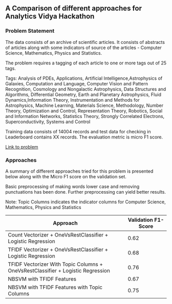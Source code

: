 ## A Comparison of different approaches for Analytics Vidya Hackathon

### Problem Statement

The data consists of an archive of scientific articles. It consists of abstracts of articles along with some indicators of source of the articles - Computer Science, Mathematics, Physics and Statistics.

The problem requires a tagging of each article to one or more tags out of 25 tags.

Tags: Analysis of PDEs, Applications, Artificial Intelligence,Astrophysics of Galaxies, Computation and Language, Computer Vision and Pattern Recognition, Cosmology and Nongalactic Astrophysics, Data Structures and Algorithms, Differential Geometry, Earth and Planetary Astrophysics, Fluid Dynamics,Information Theory, Instrumentation and Methods for Astrophysics, Machine Learning, Materials Science, Methodology, Number Theory, Optimization and Control, Representation Theory, Robotics, Social and Information Networks, Statistics Theory, Strongly Correlated Electrons, Superconductivity, Systems and Control

Training data consists of 14004 records and test data for checking in Leaderboard contains XX records.
The evaluation metric is micro F1 score.

[Link to problem](https://datahack.analyticsvidhya.com/contest/hacklive-3-guided-hackathon-text-classification/#ProblemStatement)

### Approaches

A summary of different approaches tried for this problem is presented below along with the Micro F1 score on the validation set.

Basic preprocessing of making words lower case and removing punctuations has been done. Further preprocessing can yield better results.

Note: Topic Columns indicates the indicator columns for Computer Science, Mathematics, Physics and Statistics

| Approach      | Validation F1-Score |
| ----------- | ----------- |
| Count Vectorizer + OneVsRestClassifier + Logistic Regression     | 0.62       |
| TFIDF Vectorizer + OneVsRestClassifier + Logistic Regression   | 0.68        |
| TFIDF Vectorizer With Topic Columns  + OneVsRestClassifier + Logistic Regression   | 0.76        |
| NBSVM with TFIDF Features   | 0.67        |
| NBSVM with TFIDF Features with Topic Columns   |   0.75      |
